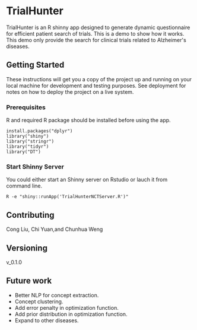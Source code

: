 # TrialHunter

TrialHunter is an R shinny app designed to generate dynamic questionnaire for efficient patient search of trials. This is a demo to show how it works. This demo only provide the search for clinical trials related to Alzheimer's diseases.

## Getting Started

These instructions will get you a copy of the project up and running on your local machine for development and testing purposes. See deployment for notes on how to deploy the project on a live system.

### Prerequisites

R and required R package should be installed before using the app.

```
install.packages("dplyr")
library("shiny")
library("stringr")
library("tidyr")
library("DT")
```

### Start Shinny Server

You could either start an Shinny server on Rstudio or lauch it from command line.
```
R -e "shiny::runApp('TrialHunterNCTServer.R')"
```

## Contributing

Cong Liu, Chi Yuan,and Chunhua Weng

## Versioning
v_0.1.0

## Future work
- Better NLP for concept extraction.
- Concept clustering.
- Add error penalty in optimization function.
- Add prior distribution in optimization function.
- Expand to other diseases.


